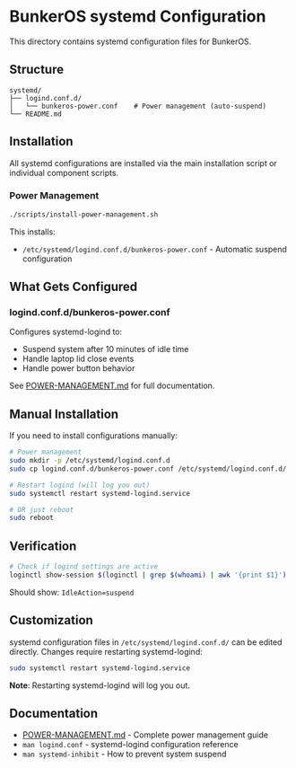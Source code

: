 # BunkerOS systemd Configuration

This directory contains systemd configuration files for BunkerOS.

## Structure

```
systemd/
├── logind.conf.d/
│   └── bunkeros-power.conf    # Power management (auto-suspend)
└── README.md
```

## Installation

All systemd configurations are installed via the main installation script or individual component scripts.

### Power Management

```bash
./scripts/install-power-management.sh
```

This installs:
- `/etc/systemd/logind.conf.d/bunkeros-power.conf` - Automatic suspend configuration

## What Gets Configured

### logind.conf.d/bunkeros-power.conf

Configures systemd-logind to:
- Suspend system after 10 minutes of idle time
- Handle laptop lid close events
- Handle power button behavior

See [POWER-MANAGEMENT.md](../POWER-MANAGEMENT.md) for full documentation.

## Manual Installation

If you need to install configurations manually:

```bash
# Power management
sudo mkdir -p /etc/systemd/logind.conf.d
sudo cp logind.conf.d/bunkeros-power.conf /etc/systemd/logind.conf.d/

# Restart logind (will log you out)
sudo systemctl restart systemd-logind.service

# OR just reboot
sudo reboot
```

## Verification

```bash
# Check if logind settings are active
loginctl show-session $(loginctl | grep $(whoami) | awk '{print $1}') | grep IdleAction
```

Should show: `IdleAction=suspend`

## Customization

systemd configuration files in `/etc/systemd/logind.conf.d/` can be edited directly. Changes require restarting systemd-logind:

```bash
sudo systemctl restart systemd-logind.service
```

**Note**: Restarting systemd-logind will log you out.

## Documentation

- [POWER-MANAGEMENT.md](../POWER-MANAGEMENT.md) - Complete power management guide
- `man logind.conf` - systemd-logind configuration reference
- `man systemd-inhibit` - How to prevent system suspend
